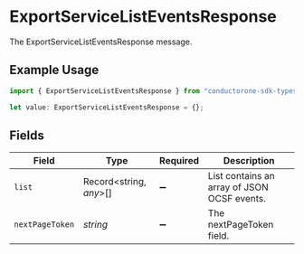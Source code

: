 # ExportServiceListEventsResponse

The ExportServiceListEventsResponse message.

## Example Usage

```typescript
import { ExportServiceListEventsResponse } from "conductorone-sdk-typescript/sdk/models/shared";

let value: ExportServiceListEventsResponse = {};
```

## Fields

| Field                                       | Type                                        | Required                                    | Description                                 |
| ------------------------------------------- | ------------------------------------------- | ------------------------------------------- | ------------------------------------------- |
| `list`                                      | Record<string, *any*>[]                     | :heavy_minus_sign:                          | List contains an array of JSON OCSF events. |
| `nextPageToken`                             | *string*                                    | :heavy_minus_sign:                          | The nextPageToken field.                    |